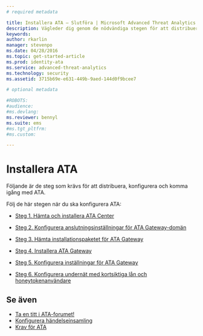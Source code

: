 ```yaml
---
# required metadata

title: Installera ATA – Slutföra | Microsoft Advanced Threat Analytics
description: Vägleder dig genom de nödvändiga stegen för att distribuera, konfigurera och komma igång med ATA.
keywords:
author: rkarlin
manager: stevenpo
ms.date: 04/28/2016
ms.topic: get-started-article
ms.prod: identity-ata
ms.service: advanced-threat-analytics
ms.technology: security
ms.assetid: 3715b69e-e631-449b-9aed-144d0f9bcee7

# optional metadata

#ROBOTS:
#audience:
#ms.devlang:
ms.reviewer: bennyl
ms.suite: ems
#ms.tgt_pltfrm:
#ms.custom:

---
```


# Installera ATA

Följande är de steg som krävs för att distribuera, konfigurera och komma igång med ATA.

Följ de här stegen när du ska konfigurera ATA:


-   [Steg 1. Hämta och installera ATA Center](install-ata-step1.md)

-   [Steg 2. Konfigurera anslutningsinställningar för ATA Gateway-domän](install-ata-step2.md)

-   [Steg 3. Hämta installationspaketet för ATA Gateway](install-ata-step3.md)

-   [Steg 4. Installera ATA Gateway](install-ata-step4.md)

-   [Steg 5. Konfigurera inställningar för ATA Gateway](install-ata-step5.md)

-   [Steg 6. Konfigurera undernät med kortsiktiga lån och honeytokenanvändare](install-ata-step6.md)


## Se även

- [Ta en titt i ATA-forumet!](https://social.technet.microsoft.com/Forums/security/en-US/home?forum=mata)
- [Konfigurera händelseinsamling](configure-event-collection.md)
- [Krav för ATA](/advanced-threat-analytics/plan-design/ata-prerequisites)



<!--HONumber=May16_HO1-->


